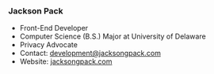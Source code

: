 ### Jackson Pack

- Front-End Developer
- Computer Science (B.S.) Major at University of Delaware
- Privacy Advocate
- Contact: development@jacksongpack.com
- Website: [jacksongpack.com](https://jacksongpack.com)
